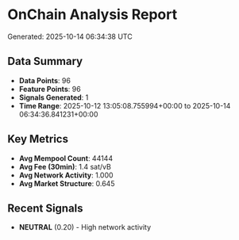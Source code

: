 # OnChain Analysis Report
Generated: 2025-10-14 06:34:38 UTC

## Data Summary
- **Data Points**: 96
- **Feature Points**: 96
- **Signals Generated**: 1
- **Time Range**: 2025-10-12 13:05:08.755994+00:00 to 2025-10-14 06:34:36.841231+00:00

## Key Metrics
- **Avg Mempool Count**: 44144
- **Avg Fee (30min)**: 1.4 sat/vB
- **Avg Network Activity**: 1.000
- **Avg Market Structure**: 0.645

## Recent Signals
- **NEUTRAL** (0.20) - High network activity
